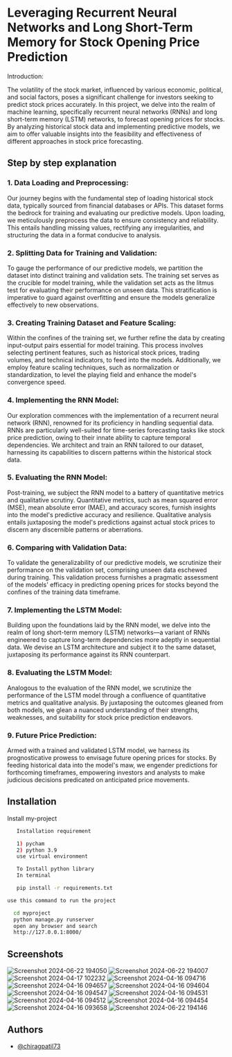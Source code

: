 
#  Leveraging Recurrent Neural Networks and Long Short-Term Memory for Stock Opening Price Prediction

Introduction:

The volatility of the stock market, influenced by various economic, political, and social factors, poses a significant challenge for investors seeking to predict stock prices accurately. In this project, we delve into the realm of machine learning, specifically recurrent neural networks (RNNs) and long short-term memory (LSTM) networks, to forecast opening prices for stocks. By analyzing historical stock data and implementing predictive models, we aim to offer valuable insights into the feasibility and effectiveness of different approaches in stock price forecasting.

## Step by step explanation


### 1. Data Loading and Preprocessing:

Our journey begins with the fundamental step of loading historical stock data, typically sourced from financial databases or APIs. This dataset forms the bedrock for training and evaluating our predictive models. Upon loading, we meticulously preprocess the data to ensure consistency and reliability. This entails handling missing values, rectifying any irregularities, and structuring the data in a format conducive to analysis.

### 2. Splitting Data for Training and Validation:

To gauge the performance of our predictive models, we partition the dataset into distinct training and validation sets. The training set serves as the crucible for model training, while the validation set acts as the litmus test for evaluating their performance on unseen data. This stratification is imperative to guard against overfitting and ensure the models generalize effectively to new observations.

### 3. Creating Training Dataset and Feature Scaling:

Within the confines of the training set, we further refine the data by creating input-output pairs essential for model training. This process involves selecting pertinent features, such as historical stock prices, trading volumes, and technical indicators, to feed into the models. Additionally, we employ feature scaling techniques, such as normalization or standardization, to level the playing field and enhance the model's convergence speed.

### 4. Implementing the RNN Model:

Our exploration commences with the implementation of a recurrent neural network (RNN), renowned for its proficiency in handling sequential data. RNNs are particularly well-suited for time-series forecasting tasks like stock price prediction, owing to their innate ability to capture temporal dependencies. We architect and train an RNN tailored to our dataset, harnessing its capabilities to discern patterns within the historical stock data.

### 5. Evaluating the RNN Model:

Post-training, we subject the RNN model to a battery of quantitative metrics and qualitative scrutiny. Quantitative metrics, such as mean squared error (MSE), mean absolute error (MAE), and accuracy scores, furnish insights into the model's predictive accuracy and resilience. Qualitative analysis entails juxtaposing the model's predictions against actual stock prices to discern any discernible patterns or aberrations.

### 6. Comparing with Validation Data:

To validate the generalizability of our predictive models, we scrutinize their performance on the validation set, comprising unseen data eschewed during training. This validation process furnishes a pragmatic assessment of the models' efficacy in predicting opening prices for stocks beyond the confines of the training data timeframe.

### 7. Implementing the LSTM Model:

Building upon the foundations laid by the RNN model, we delve into the realm of long short-term memory (LSTM) networks—a variant of RNNs engineered to capture long-term dependencies more adeptly in sequential data. We devise an LSTM architecture and subject it to the same dataset, juxtaposing its performance against its RNN counterpart.

### 8. Evaluating the LSTM Model:

Analogous to the evaluation of the RNN model, we scrutinize the performance of the LSTM model through a confluence of quantitative metrics and qualitative analysis. By juxtaposing the outcomes gleaned from both models, we glean a nuanced understanding of their strengths, weaknesses, and suitability for stock price prediction endeavors.

### 9. Future Price Prediction:

Armed with a trained and validated LSTM model, we harness its prognosticative prowess to envisage future opening prices for stocks. By feeding historical data into the model's maw, we engender predictions for forthcoming timeframes, empowering investors and analysts to make judicious decisions predicated on anticipated price movements.



## Installation

Install my-project

```bash
   Installation requirement

   1) pycham
   2) python 3.9
   use virtual environment 

   To Install python library
   In terminal

   pip install -r requirements.txt
```

```bash
use this command to run the project 

  cd myproject
  python manage.py runserver
  open any browser and search 
  http://127.0.0.1:8000/ 
```


## Screenshots
![Screenshot 2024-06-22 194050](https://github.com/chiragpatil73/stock-price-predications/assets/124192305/76da5c73-511b-487b-9c16-f313fdfbead6)
![Screenshot 2024-06-22 194007](https://github.com/chiragpatil73/stock-price-predications/assets/124192305/92b0f5ef-304b-42fa-9577-3c9edec97ffa)
![Screenshot 2024-04-17 102232](https://github.com/chiragpatil73/stock-price-predications/assets/124192305/679436a3-6898-4fb5-b06f-9cea7369054b)
![Screenshot 2024-04-16 094716](https://github.com/chiragpatil73/stock-price-predications/assets/124192305/a1c4b23a-0ce4-4a34-b256-130ca08339fd)
![Screenshot 2024-04-16 094657](https://github.com/chiragpatil73/stock-price-predications/assets/124192305/caf1ff8b-a7e6-49fd-a3be-fe3d5eee640b)
![Screenshot 2024-04-16 094604](https://github.com/chiragpatil73/stock-price-predications/assets/124192305/c8960845-4464-4ecd-bcaa-5e7e0f224884)
![Screenshot 2024-04-16 094547](https://github.com/chiragpatil73/stock-price-predications/assets/124192305/e2c05c04-d390-46ab-8a5f-804de9856836)
![Screenshot 2024-04-16 094531](https://github.com/chiragpatil73/stock-price-predications/assets/124192305/b4e39efe-3d4d-46f2-aac7-573f82ca49cb)
![Screenshot 2024-04-16 094512](https://github.com/chiragpatil73/stock-price-predications/assets/124192305/0316fef9-57ba-4b13-b87b-d9c980ae059c)
![Screenshot 2024-04-16 094454](https://github.com/chiragpatil73/stock-price-predications/assets/124192305/d0c8a288-f48f-4080-bfd0-9770cbf8845a)
![Screenshot 2024-04-16 093658](https://github.com/chiragpatil73/stock-price-predications/assets/124192305/a2db5e9e-83de-4d9f-92a0-804645c69a70)
![Screenshot 2024-06-22 194146](https://github.com/chiragpatil73/stock-price-predications/assets/124192305/c19f418f-a3d8-4b04-8b98-cf02c1ad0048)



## Authors

- [@chiragpatil73](https://github.com/chiragpatil73)
